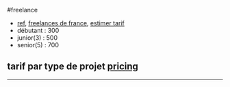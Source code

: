 #freelance

- [ref]('https://www.kob-one.com/calcul-salaire-freelance/'),
[freelances de france]('https://www.lafabriquedunet.fr/blog/tarifs-developpeurs-freelances-villes-france/'), [estimer tarif]('http://www.humaniance.com/blog/freelances-quels-tarifs-pratiquer-pour-vos-missions.html')
- débutant : 300
- junior(3) : 500
- senior(5) : 700

## tarif par type de projet [pricing]('https://davidl.fr/pricing.html')
-----
